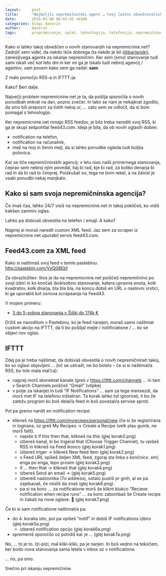 ```yaml
---
layout: 	post
title:  	"Najboljši nepremičninski agent … tvoj lastni obveščevalnik o novih oglasih na nepremicnine.net"
date:   	2016-03-08 08:01:42 +0100
categories:	blogi davorin
author:		davorin
tags:		programiranje, splet, tehnologija, telefonija, nepremičnine, nepremicnine.net
---
```


Kako si lahko takoj obveščen o novih stanovanjih na nepremicnine.net? Zadnjič sem videl, da nekdo išče dobrega (ta nekdo je bil [(@barjanski)](https://twitter.com/barjanski/), zanesljivega agenta za iskanje nepremičnin. Ker sem (smo) stanovanje tudi sami iskali več kot leto dni in ker mi ga je iskalo tudi nebroj agencij / agentov, vam povem kako sem ga našel: **sam**.

Z malo pomočjo RSS-a in IFTTT-ja.

Kako? Beri dalje.

Največji problem nepremicnine.net je ta, da pošilja sporočila o novih ponudbah enkrat na dan, pozno zvečer. In tako se nam je nekajkrat zgodilo, da smo bili prepozni za tistih nekaj ur, … zato sem se odločil, da si bom pomagal s tehnologijo.

Ker nepremicnine.net nimajo RSS feedov, je bilo treba narediti svoj RSS, ki ga je skupi sešpohtlal feed43.com. Ideja je bila, da ob novih oglasih dobim:

* notification na telefon,
* notification na računalnik,
* mejl na moj in ženin mejl, da si lahko ponudbe ogleda tudi boljša polovica.

Kar se tiče nepremičninskih agencij: v letu niso našli primernega stanovanja, čeprav sem nebroj njim povedal, kaj bi rad, kje bi rad, za koliko denarja bi rad in da bi rad to čimprej. Poizkušali so, tega ne bom rekel, a na žalost je vsaki ponudbi nekaj manjkalo.

## Kako si sam svoja nepremičninska agencija?

Če imaš čas, lahko 24/7 visiš na nepremicnine.net in takoj pokličeš, ko vidiš kakšen zanimiv oglas.

Lahko pa dobivaš obvestila na telefon / emajl. A kako?

Najprej si moraš naredit custom XML feed. Jaz sem za scraper iz nepremicnine.net uporabil servis feed43.com.

## Feed43.com za XML feed

Kako si naštimaš svoj feed v temle pastebinu: http://pastebin.com/VyQ08Ebf

Za obrazložitev: štos je da na nepremicnine.net poiščeš nepremičnino po svoji izbiri in ko končaš (koklsobno stanovanje, katera upravna enota, kolk kvadratov, kolk dnarja, bla bla bla, na koncu dobiš en URL v naslovni vrstici, ki ga uporabiš kot osnova scrapeanja na Feed43.

V mojem primeru:

* [3 do 5-sobna stanovanja v Šiški do 174k €](https://www.nepremicnine.net/oglasi-prodaja/ljubljana-mesto/ljubljana-siska/stanovanje/3-sobno,3.5-sobno,4-sobno,4.5-sobno,5-in-vecsobno,apartma,drugo-36/cena-do-174000-eur,velikost-od-68-m2,letnik-od-68/?s=16)

Držiš se navodilom v  Pastebinu, ko je feed narejen, moraš samo naštimat custom akcijo na IFTTT, da ti bo pošiljal mejle / notificiatione / … ko se objavi nov oglas.

## IFTTT

Zdej pa je treba naštimat, da dobivaš obvestila o novih nepremičninah takoj, ko so oglasi objavljeni … (nč se ustrašt, ne bo bolelo – če si si naštimal/a RSS, bo tole mala mal’ca):

* najprej morš skonektat kanale (greš v https://ifttt.com/channels … in tam v Search Channels poiščeš “Gmail” (vtipkej 
* v polje za iskanje) in tudi “IF Notifications” … sam za tega mensezdi, da morš met IF na telefonu inštaliran. Ta korak lahko tut ignoriraš, ti bo že zatežu program ko boš delal/a feed in boš povezal/a servise sproti.

Pol pa gremo nardit en notification recipe:

* klikneš na https://ifttt.com/myrecipes/personal/new (če si že registrirana in logirana, oz greš My Recipes -> Create a Recipe (velk plau gumb, ne morš falit).
	* napiše ti if this then that, klikneš na this (glej korak0.png)
	* izbereš kanal, ki bo trigeral that (Choose Trigger Channel), tu vpišeš RSS in klikneš na Feed ikonco (glej korak1.png)
	* izbereš triger -> klikneš New feed item (glej korak2.png)
	* v Feed URL vpišeš željen XML feed, zgoraj sta linka s končnico .xml, enga po enga, lepo prosim (glej korak3.png)
	* if … then that -> klikneš that (glej korak4.png)
	* izbereš Send an email -> (glej korak5.png)
	* izbereiš naslovnika (To address), ostalo pustiš pr gmh, al se pa zajebavaš, če misliš da znaš (glej korak6.png)
	* pa si na konc … za notificatione morš še kliknt klukco “Recieve notification when recipe runs” … za konc zabombaš še Create recipe in čakaš na nove oglase. 🙂 (glej korak7.png)

Če bi si sam notificatione naštimal/a pa:

* do 4. koraka isto, pol pa vpišeš “notif” in dobiš IF notifications izbiro (glej korak5a.png)
	* izbereš notification opcijo (glej korak6a.png)
* spremeniš sporočilo oz potrdiš kar je … (glej korak7a.png)

No, … to je to. Izi-pizi, mal kliki-kliki, pa je narjen. In boš vedno na tekočem, ker bodo nova stanovanja sama letela v inbox oz v notificatione.

… no, pa smo.

Srečno pri iskanju nepremičnine.
